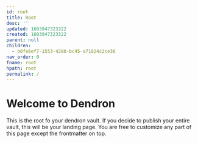 ```yaml
---
id: root
title: Root
desc: ''
updated: 1603947323322
created: 1603947323322
parent: null
children:
  - b0fe6ef7-1553-4280-bc45-a71824c2ce36
nav_order: 0
fname: root
hpath: root
permalink: /
---
```

# Welcome to Dendron

This is the root fo your dendron vault. If you decide to publish your entire vault, this will be your landing page. You are free to customize any part of this page except the frontmatter on top. 

